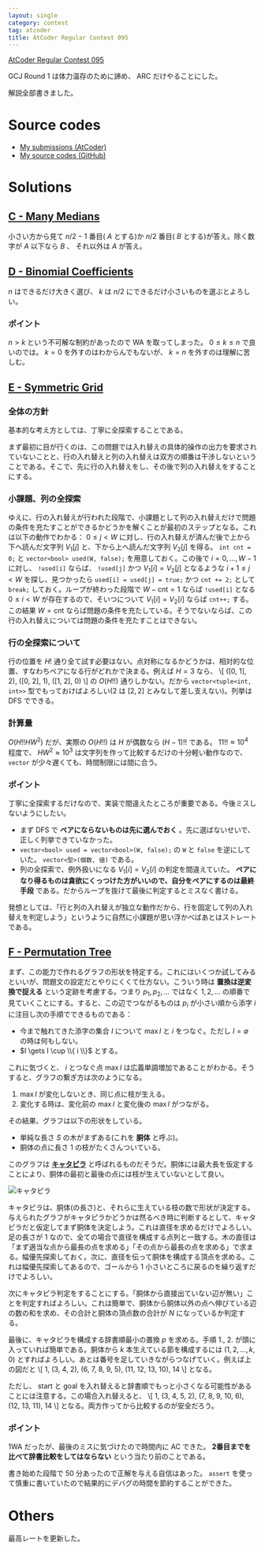 ```yaml
---
layout: single
category: contest
tag: atcoder
title: AtCoder Regular Contest 095
---
```


[AtCoder Regular Contest 095](https://atcoder.jp/contests/arc095)

GCJ Round 1 は体力温存のために諦め、 ARC だけやることにした。

解説全部書きました。

# Source codes

- [My submissions (AtCoder)](https://atcoder.jp/contests/arc095/submissions?f.User=kazunetakahashi)
- [My source codes (GitHub)](https://github.com/kazunetakahashi/atcoder/tree/master/2018/0414_ARC095)

# Solutions

## [C - Many Medians](https://atcoder.jp/contests/arc095/tasks/arc095_a)

小さい方から見て $n/2 - 1$ 番目( $A$ とする)か $n/2$ 番目( $B$ とする)が答え。除く数字が $A$ 以下なら $B$ 、 それ以外は $A$ が答え。

## [D - Binomial Coefficients](https://atcoder.jp/contests/arc095/tasks/arc095_b)

$n$ はできるだけ大きく選び、 $k$ は $n/2$ にできるだけ小さいものを選ぶとよろしい。

### ポイント

$n > k$ という不可解な制約があったので WA を取ってしまった。 $0 \leq k \leq n$ で良いのでは。 $k = 0$ を外すのはわからんでもないが、 $k = n$ を外すのは理解に苦しむ。

## [E - Symmetric Grid](https://atcoder.jp/contests/arc095/tasks/arc095_c)

### 全体の方針

基本的な考え方としては、丁寧に全探索することである。

まず最初に目が行くのは、この問題では入れ替えの具体的操作の出力を要求されていないことと、行の入れ替えと列の入れ替えは双方の順番は干渉しないということである。そこで、先に行の入れ替えをし、その後で列の入れ替えをすることにする。

### 小課題、列の全探索

ゆえに、行の入れ替えが行われた段階で、小課題として列の入れ替えだけで問題の条件を充たすことができるかどうかを解くことが最初のステップとなる。これは以下の動作でわかる： $0 \leq j < W$ に対し、行の入れ替えが済んだ後で上から下へ読んだ文字列 $V_1[j]$ と、下から上へ読んだ文字列 $V_2[j]$ を得る。 `int cnt = 0;` と `vector<bool> used(W, false);` を用意しておく。この後で $i = 0, \dots, W-1$ に対し、 `!used[i]` ならば、 `!used[j]` かつ $V_1[i] = V_2[j]$ となるような $i+1 \leq j < W$ を探し、見つかったら `used[i] = used[j] = true;` かつ `cnt += 2;` として `break;` しておく。ループが終わった段階で $W - \text{cnt} = 1$ ならば `!used[i]` となる $0 \leq i < W$ が存在するので、そいつについて $V_1[i] = V_2[i]$ ならば `cnt++;` する。この結果 $W = \text{cnt}$ ならば問題の条件を充たしている。そうでないならば、この行の入れ替えについては問題の条件を充たすことはできない。

### 行の全探索について

行の位置を $H!$ 通り全て試す必要はない。点対称になるかどうかは、相対的な位置、すなわちペアになる行がどれかで決まる。例えば $H = 3$ なら、
\\[ ([0, 1], 2), ([0, 2], 1), ([1, 2], 0) \\]
の $O(H!!)$ 通りしかない。だから `vector<tuple<int, int>>` 型でもっておけばよろしい($2$ は $[2, 2]$ とみなして差し支えない)。列挙は DFS でできる。

### 計算量

$O(H!! HW^2)$ だが、実際の $O(H!!)$ は $H$ が偶数なら $(H-1)!!$ である。 $11!! \approx 10^4$ 程度で、 $HW^2 \approx 10^3$ は文字列を作って比較するだけの十分軽い動作なので、 `vector` が少々遅くても、時間制限には間に合う。

### ポイント

丁寧に全探索するだけなので、実装で間違えたところが重要である。今後ミスしないようにしたい。

- まず DFS で **ペアにならないものは先に選んでおく** 。先に選ばないせいで、正しく列挙できていなかった。
- `vector<bool> used = vector<bool>(W, false);` の `W` と `false` を逆にしていた。 `vector<型>(個数, 値)` である。
- 列の全探索で、例外扱いになる $V_1[i] = V_2[i]$ の判定を間違えていた。 **ペアになり得るものは貪欲にくっつけた方がいいので、自分をペアにするのは最終手段** である。だからループを抜けて最後に判定するとミスなく書ける。

発想としては、「行と列の入れ替えが独立な動作だから、行を固定して列の入れ替えを判定しよう」というように自然に小課題が思い浮かべばあとはストレートである。

## [F - Permutation Tree](https://atcoder.jp/contests/arc095/tasks/arc095_d)

まず、この能力で作れるグラフの形状を特定する。これにはいくつか試してみるといいが、問題文の設定だとやりにくくて仕方ない。こういう時は **置換は逆変換で捉える** という定跡を考慮する。つまり $p_1, p_2, \dots$ ではなく $1, 2, \dots$ の順番で見ていくことにする。すると、この辺でつながるものは $p_i$ が小さい順から添字 $i$ に注目し次の手順でできるものである：

- 今まで触れてきた添字の集合 $I$ について $\max I$ と $i$ をつなぐ。ただし $I = \emptyset$ の時は何もしない。
- $I \gets I \cup \\{ i \\}$ とする。

これに気づくと、 $i$ とつなぐ点 $\max I$ は広義単調増加であることがわかる。そうすると、グラフの繋ぎ方は次のようになる。

1. $\max I$ が変化しないとき、同じ点に枝が生える。
2. 変化する時は、変化前の $\max I$ と変化後の $\max I$ がつながる。

その結果、グラフは以下の形状をしている。

- 単純な長さ $S$ の木がまずある(これを **胴体** と呼ぶ)。
- 胴体の点に長さ $1$ の枝がたくさんついている。

このグラフは **[キャタピラ](https://en.wikipedia.org/wiki/Caterpillar_tree)** と呼ばれるものだそうだ。胴体には最大長を仮定することにより、胴体の最初と最後の点には枝が生えていないとして良い。

![キャタピラ]({{site.baseurl}}/images/2018-04-14-F.jpg)

キャタピラは、胴体(の長さ)と、それらに生えている枝の数で形状が決定する。与えられたグラフがキャタピラかどうかは然るべき時に判断するとして、キャタピラだと仮定してまず胴体を決定しよう。これは直径を求めるだけでよろしい。足の長さが $1$ なので、全ての場合で直径を構成する点列と一致する。木の直径は「まず適当な点から最長の点を求める」「その点から最長の点を求める」で求まる。幅優先探索しておく。次に、直径を伝って胴体を構成する頂点を求める。これは幅優先探索してあるので、ゴールから $1$ 小さいところに戻るのを繰り返すだけでよろしい。

次にキャタピラ判定をすることにする。「胴体から直接出ていない辺が無い」ことを判定すればよろしい。これは簡単で、胴体から胴体以外の点へ伸びている辺の数の和を求め、その合計と胴体の頂点数の合計が $N$ になっているか判定する。

最後に、キャタピラを構成する辞書順最小の置換 $p$ を求める。手順 1., 2. が頭に入っていれば簡単である。胴体から $k$ 本生えている節を構成するには $(1, 2, \dots, k, 0)$ とすればよろしい。あとは番号を足していきながらつなげていく。例えば上の図だと
\\[
  1, (3, 4, 2), (6, 7, 8, 9, 5), (11, 12, 13, 10), 14
  \\]
となる。

ただし、 start と goal を入れ替えると辞書順でもっと小さくなる可能性があることには注意する。この場合入れ替えると、
\\[
  1, (3, 4, 5, 2), (7, 8, 9, 10, 6), (12, 13, 11), 14
  \\]
となる。両方作ってから比較するのが安全だろう。

### ポイント

1WA だったが、最後のミスに気づけたので時間内に AC できた。 **2番目までを比べて辞書比較をしてはならない** という当たり前のことである。

書き始めた段階で 50 分あったので正解を与える自信はあった。 `assert` を使って慎重に書いていたので結果的にデバグの時間を節約することができた。

# Others

最高レートを更新した。
